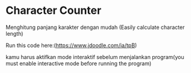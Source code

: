 # Character Counter

Menghitung panjang karakter dengan mudah (Easily calculate character length)

Run this code here:(https://www.jdoodle.com/ia/tpB)

kamu harus aktifkan mode interaktif sebelum menjalankan program(you must enable interactive mode before running the program)
